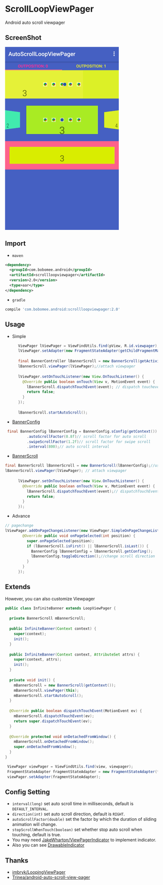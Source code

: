 # ScrollLoopViewPager

Android auto scroll viewpager


## ScreenShot

![AutoScrollLoopViewPager](screenshot/shot.gif "AutoScrollLoopViewPager")

## Import
- `maven`

```xml
<dependency>
  <groupId>com.bobomee.android</groupId>
  <artifactId>scrollloopviewpager</artifactId>
  <version>2.0</version>
  <type>aar</type>
</dependency>
```

- `gradle`

```groovy
compile 'com.bobomee.android:scrollloopviewpager:2.0'
```

## Usage


- Simple

```java
      ViewPager lViewPager = ViewFindUtils.find(pView, R.id.viewpager);
      lViewPager.setAdapter(new FragmentStateAdapter(getChildFragmentManager()));

      final BannerController lBannerScroll = new BannerScroll(getActivity());//use default BannerConfig
      lBannerScroll.viewPager(lViewPager);//attach viewpager

      lViewPager.setOnTouchListener(new View.OnTouchListener() {
        @Override public boolean onTouch(View v, MotionEvent event) {
          lBannerScroll.dispatchTouchEvent(event); // dispatch touchevent
          return false;
        }
      });

      lBannerScroll.startAutoScroll();
```


-  [BannerConfig](https://github.com/BoBoMEe/AutoScrollLoopViewPager/blob/master/scrollloopviewpager/src/main/java/com/bobomee/android/scrollloopviewpager/autoscrollviewpager/BannerConfig.java)

```java
 final BannerConfig lBannerConfig = BannerConfig.sConfig(getContext())
          .autoScrollFactor(0.8f)// scroll factor for auto scroll
          .swipeScrollFactor(1.2f)// scroll factor for swipe scroll
          .interval(800);// auto scroll interval
```

- [BannerScroll](https://github.com/BoBoMEe/AutoScrollLoopViewPager/blob/master/scrollloopviewpager/src/main/java/com/bobomee/android/scrollloopviewpager/autoscrollviewpager/BannerScroll.java)

```java
final BannerScroll lBannerScroll = new BannerScroll(lBannerConfig);//use custom config
lBannerScroll.viewPager(lViewPager); // attach viewpager

      lViewPager.setOnTouchListener(new View.OnTouchListener() {
        @Override public boolean onTouch(View v, MotionEvent event) {
          lBannerScroll.dispatchTouchEvent(event);// dispatchTouchEvent,stop scroll when touch
          return false;
        }
      });
```

- Advance

```java
// pagechange
lViewPager.addOnPageChangeListener(new ViewPager.SimpleOnPageChangeListener() {
        @Override public void onPageSelected(int position) {
          super.onPageSelected(position);
          if (lBannerScroll.isFirst() || lBannerScroll.isLast()) {
            BannerConfig lBannerConfig = lBannerScroll.getConfing();
            lBannerConfig.toggleDirection();//change scroll direction
          }
        }
      });
```
## Extends

However, you can also customize Viewpager

```java
public class InfiniteBanner extends LoopViewPager {

  private BannerScroll mBannerScroll;

  public InfiniteBanner(Context context) {
    super(context);
    init();
  }

  public InfiniteBanner(Context context, AttributeSet attrs) {
    super(context, attrs);
    init();
  }

  private void init() {
    mBannerScroll = new BannerScroll(getContext());
    mBannerScroll.viewPager(this);
    mBannerScroll.startAutoScroll();
  }

  @Override public boolean dispatchTouchEvent(MotionEvent ev) {
    mBannerScroll.dispatchTouchEvent(ev);
    return super.dispatchTouchEvent(ev);
  }

  @Override protected void onDetachedFromWindow() {
    mBannerScroll.onDetachedFromWindow();
    super.onDetachedFromWindow();
  }
}
```

```java
 ViewPager viewPager = ViewFindUtils.find(view, viewpager);
 FragmentStateAdapter fragmentStateAdapter = new FragmentStateAdapter(fragmentManager);
 viewPager.setAdapter(fragmentStateAdapter);
```

## Config Setting

- `interval(long)` set auto scroll time in milliseconds, default is `DEFAULT_INTERVAL`.
- `direction(int)` set auto scroll direction, default is `RIGHT`.
- `autoScrollFactor(double)` set the factor by which the duration of sliding animation will change.
- `stopScrollWhenTouch(boolean)` set whether stop auto scroll when touching, default is true.
- You may need [JakeWharton/ViewPagerIndicator](https://github.com/JakeWharton/Android-ViewPagerIndicator) to implement indicator. 
- Also you can see [DrawableIndicator](https://github.com/BoBoMEe/DrawableIndicator)

## Thanks

*   [imbryk/LoopingViewPager](https://github.com/imbryk/LoopingViewPager)
*   [Trinea/android-auto-scroll-view-pager](https://github.com/Trinea/android-auto-scroll-view-pager)
